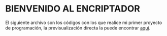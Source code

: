 # BIENVENIDO AL ENCRIPTADOR

El siguiente archivo son los códigos con los que realice mi primer proyecto de programación,  la previsualización directa la puede encontrar [aqui](https://diegollanosr.github.io/encriptadorONE/).
